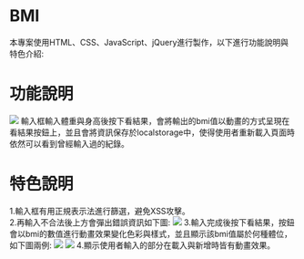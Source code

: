 # BMI
本專案使用HTML、CSS、JavaScript、jQuery進行製作，以下進行功能說明與特色介紹:<br>
# 功能說明
![](https://i.imgur.com/oZxoKkm.png)
輸入框輸入體重與身高後按下看結果，會將輸出的bmi值以動畫的方式呈現在看結果按鈕上，並且會將資訊保存於localstorage中，使得使用者重新載入頁面時依然可以看到曾經輸入過的紀錄。
# 特色說明
1.輸入框有用正規表示法進行篩選，避免XSS攻擊。
<br>
2.再輸入不合法後上方會彈出錯誤資訊如下圖:
![](https://i.imgur.com/nZxtFyK.png)
3.輸入完成後按下看結果，按鈕會以bmi的數值進行動畫效果變化色彩與樣式，並且顯示該bmi值屬於何種體位，如下圖兩例:
![](https://i.imgur.com/ufVjNsf.png)
![](https://i.imgur.com/tZySvYg.png)
4.顯示使用者輸入的部分在載入與新增時皆有動畫效果。





    

